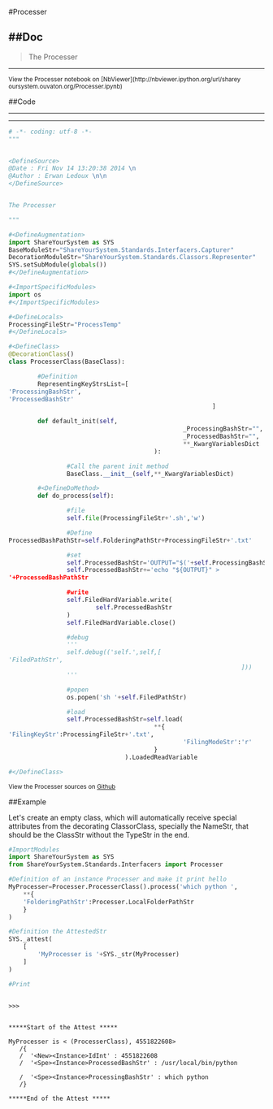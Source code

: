 

<!--
FrozenIsBool False
-->

#Processer

##Doc
----


>
> The Processer
>
>

----

<small>
View the Processer notebook on [NbViewer](http://nbviewer.ipython.org/url/sharey
oursystem.ouvaton.org/Processer.ipynb)
</small>




<!--
FrozenIsBool False
-->

##Code

----

<ClassDocStr>

----

```python
# -*- coding: utf-8 -*-
"""


<DefineSource>
@Date : Fri Nov 14 13:20:38 2014 \n
@Author : Erwan Ledoux \n\n
</DefineSource>


The Processer

"""

#<DefineAugmentation>
import ShareYourSystem as SYS
BaseModuleStr="ShareYourSystem.Standards.Interfacers.Capturer"
DecorationModuleStr="ShareYourSystem.Standards.Classors.Representer"
SYS.setSubModule(globals())
#</DefineAugmentation>

#<ImportSpecificModules>
import os
#</ImportSpecificModules>

#<DefineLocals>
ProcessingFileStr="ProcessTemp"
#</DefineLocals>

#<DefineClass>
@DecorationClass()
class ProcesserClass(BaseClass):

        #Definition
        RepresentingKeyStrsList=[
'ProcessingBashStr',
'ProcessedBashStr'
                                                        ]

        def default_init(self,
                                                _ProcessingBashStr="",
                                                _ProcessedBashStr="",
                                                **_KwargVariablesDict
                                        ):

                #Call the parent init method
                BaseClass.__init__(self,**_KwargVariablesDict)

        #<DefineDoMethod>
        def do_process(self):

                #file
                self.file(ProcessingFileStr+'.sh','w')

                #Define
ProcessedBashPathStr=self.FolderingPathStr+ProcessingFileStr+'.txt'

                #set
                self.ProcessedBashStr='OUTPUT="$('+self.ProcessingBashStr+')"\n'
                self.ProcessedBashStr+='echo "${OUTPUT}" >
'+ProcessedBashPathStr

                #write
                self.FiledHardVariable.write(
                        self.ProcessedBashStr
                )
                self.FiledHardVariable.close()

                #debug
                '''
                self.debug(('self.',self,[
'FiledPathStr',
                                                                ]))
                '''

                #popen
                os.popen('sh '+self.FiledPathStr)

                #load
                self.ProcessedBashStr=self.load(
                                        **{
'FilingKeyStr':ProcessingFileStr+'.txt',
                                                'FilingModeStr':'r'
                                        }
                                ).LoadedReadVariable

#</DefineClass>


```

<small>
View the Processer sources on <a href="https://github.com/Ledoux/ShareYourSystem
/tree/master/Pythonlogy/ShareYourSystem/Interfacers/Processer"
target="_blank">Github</a>
</small>




<!---
FrozenIsBool True
-->

##Example

Let's create an empty class, which will automatically receive
special attributes from the decorating ClassorClass,
specially the NameStr, that should be the ClassStr
without the TypeStr in the end.

```python
#ImportModules
import ShareYourSystem as SYS
from ShareYourSystem.Standards.Interfacers import Processer

#Definition of an instance Processer and make it print hello
MyProcesser=Processer.ProcesserClass().process('which python ',
    **{
    'FolderingPathStr':Processer.LocalFolderPathStr
    }
)

#Definition the AttestedStr
SYS._attest(
    [
        'MyProcesser is '+SYS._str(MyProcesser)
    ]
)

#Print



```


```console
>>>


*****Start of the Attest *****

MyProcesser is < (ProcesserClass), 4551822608>
   /{
   /  '<New><Instance>IdInt' : 4551822608
   /  '<Spe><Instance>ProcessedBashStr' : /usr/local/bin/python

   /  '<Spe><Instance>ProcessingBashStr' : which python
   /}

*****End of the Attest *****



```

